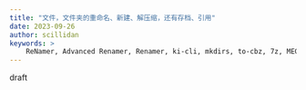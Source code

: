 ```yaml
---
title: "文件，文件夹的重命名、新建、解压缩，还有存档、引用"
date: 2023-09-26
author: scillidan
keywords: >
    ReNamer, Advanced Renamer, Renamer, ki-cli, mkdirs, to-cbz, 7z, MEGAsync, 
---
```


draft